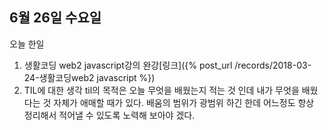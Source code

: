## 6월 26일 수요일

오늘 한일

1. 생활코딩 web2 javascript강의 완강[링크]({% post_url /records/2018-03-24-생활코딩web2 javascript %})
2. TIL에 대한 생각
  til의 목적은 오늘 무엇을 배웠는지 적는 것 인데 내가 무엇을 배웠다는 것 자체가 애매할 때가 있다. 배움의 범위가 광범위 하긴 한데 어느정도 항상 정리해서 적어낼 수 있도록 노력해 보아야 겠다.
